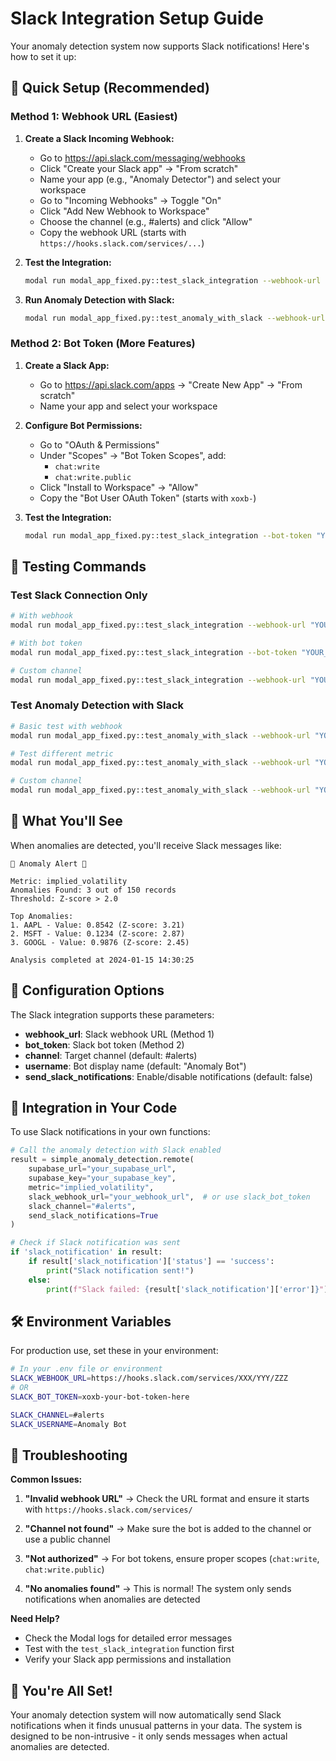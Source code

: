 # Slack Integration Setup Guide

Your anomaly detection system now supports Slack notifications! Here's how to set it up:

## 🚀 Quick Setup (Recommended)

### Method 1: Webhook URL (Easiest)

1. **Create a Slack Incoming Webhook:**

   - Go to https://api.slack.com/messaging/webhooks
   - Click "Create your Slack app" → "From scratch"
   - Name your app (e.g., "Anomaly Detector") and select your workspace
   - Go to "Incoming Webhooks" → Toggle "On"
   - Click "Add New Webhook to Workspace"
   - Choose the channel (e.g., #alerts) and click "Allow"
   - Copy the webhook URL (starts with `https://hooks.slack.com/services/...`)

2. **Test the Integration:**

   ```bash
   modal run modal_app_fixed.py::test_slack_integration --webhook-url "YOUR_WEBHOOK_URL"
   ```

3. **Run Anomaly Detection with Slack:**
   ```bash
   modal run modal_app_fixed.py::test_anomaly_with_slack --webhook-url "YOUR_WEBHOOK_URL"
   ```

### Method 2: Bot Token (More Features)

1. **Create a Slack App:**

   - Go to https://api.slack.com/apps → "Create New App" → "From scratch"
   - Name your app and select your workspace

2. **Configure Bot Permissions:**

   - Go to "OAuth & Permissions"
   - Under "Scopes" → "Bot Token Scopes", add:
     - `chat:write`
     - `chat:write.public`
   - Click "Install to Workspace" → "Allow"
   - Copy the "Bot User OAuth Token" (starts with `xoxb-`)

3. **Test the Integration:**
   ```bash
   modal run modal_app_fixed.py::test_slack_integration --bot-token "YOUR_BOT_TOKEN"
   ```

## 🧪 Testing Commands

### Test Slack Connection Only

```bash
# With webhook
modal run modal_app_fixed.py::test_slack_integration --webhook-url "YOUR_WEBHOOK_URL"

# With bot token
modal run modal_app_fixed.py::test_slack_integration --bot-token "YOUR_BOT_TOKEN"

# Custom channel
modal run modal_app_fixed.py::test_slack_integration --webhook-url "YOUR_WEBHOOK_URL" --channel "#custom-channel"
```

### Test Anomaly Detection with Slack

```bash
# Basic test with webhook
modal run modal_app_fixed.py::test_anomaly_with_slack --webhook-url "YOUR_WEBHOOK_URL"

# Test different metric
modal run modal_app_fixed.py::test_anomaly_with_slack --webhook-url "YOUR_WEBHOOK_URL" --metric "volume"

# Custom channel
modal run modal_app_fixed.py::test_anomaly_with_slack --webhook-url "YOUR_WEBHOOK_URL" --channel "#trading-alerts"
```

## 📱 What You'll See

When anomalies are detected, you'll receive Slack messages like:

```
🚨 Anomaly Alert 🚨

Metric: implied_volatility
Anomalies Found: 3 out of 150 records
Threshold: Z-score > 2.0

Top Anomalies:
1. AAPL - Value: 0.8542 (Z-score: 3.21)
2. MSFT - Value: 0.1234 (Z-score: 2.87)
3. GOOGL - Value: 0.9876 (Z-score: 2.45)

Analysis completed at 2024-01-15 14:30:25
```

## 🔧 Configuration Options

The Slack integration supports these parameters:

- **webhook_url**: Slack webhook URL (Method 1)
- **bot_token**: Slack bot token (Method 2)
- **channel**: Target channel (default: #alerts)
- **username**: Bot display name (default: "Anomaly Bot")
- **send_slack_notifications**: Enable/disable notifications (default: false)

## 🔗 Integration in Your Code

To use Slack notifications in your own functions:

```python
# Call the anomaly detection with Slack enabled
result = simple_anomaly_detection.remote(
    supabase_url="your_supabase_url",
    supabase_key="your_supabase_key",
    metric="implied_volatility",
    slack_webhook_url="your_webhook_url",  # or use slack_bot_token
    slack_channel="#alerts",
    send_slack_notifications=True
)

# Check if Slack notification was sent
if 'slack_notification' in result:
    if result['slack_notification']['status'] == 'success':
        print("Slack notification sent!")
    else:
        print(f"Slack failed: {result['slack_notification']['error']}")
```

## 🛠️ Environment Variables

For production use, set these in your environment:

```bash
# In your .env file or environment
SLACK_WEBHOOK_URL=https://hooks.slack.com/services/XXX/YYY/ZZZ
# OR
SLACK_BOT_TOKEN=xoxb-your-bot-token-here

SLACK_CHANNEL=#alerts
SLACK_USERNAME=Anomaly Bot
```

## 🚨 Troubleshooting

**Common Issues:**

1. **"Invalid webhook URL"** → Check the URL format and ensure it starts with `https://hooks.slack.com/services/`

2. **"Channel not found"** → Make sure the bot is added to the channel or use a public channel

3. **"Not authorized"** → For bot tokens, ensure proper scopes (`chat:write`, `chat:write.public`)

4. **"No anomalies found"** → This is normal! The system only sends notifications when anomalies are detected

**Need Help?**

- Check the Modal logs for detailed error messages
- Test with the `test_slack_integration` function first
- Verify your Slack app permissions and installation

## 🎉 You're All Set!

Your anomaly detection system will now automatically send Slack notifications when it finds unusual patterns in your data. The system is designed to be non-intrusive - it only sends messages when actual anomalies are detected.
